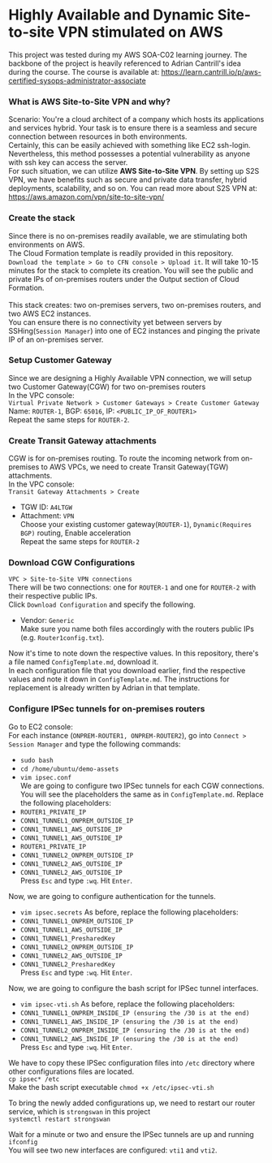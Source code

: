 # Highly Available and Dynamic Site-to-site VPN stimulated on AWS 
This project was tested during my AWS SOA-C02 learning journey. The backbone of the project is heavily referenced to Adrian Cantrill's idea during the course. The course is available at: https://learn.cantrill.io/p/aws-certified-sysops-administrator-associate

### What is AWS Site-to-Site VPN and why?
Scenario: You're a cloud architect of a company which hosts its applications and services hybrid. Your task is to ensure there is a seamless and secure connection between resources in both environments. <br>
Certainly, this can be easily achieved with something like EC2 ssh-login. Nevertheless, this method possesses a potential vulnerability as anyone with ssh key can access the server. <br>
For such situation, we can utilize **AWS Site-to-Site VPN**. By setting up S2S VPN, we have benefits such as secure and private data transfer, hybrid deployments, scalability, and so on. You can read more about S2S VPN at: https://aws.amazon.com/vpn/site-to-site-vpn/

### Create the stack
Since there is no on-premises readily available, we are stimulating both environments on AWS. <br>
The Cloud Formation template is readily provided in this repository. `Download the template > Go to CFN console > Upload it`. It will take 10-15 minutes for the stack to complete its creation. You will see the public and private IPs of on-premises routers under the Output section of Cloud Formation. <br> <br>
This stack creates: two on-premises servers, two on-premises routers, and two AWS EC2 instances. <br>
You can ensure there is no connectivity yet between servers by SSHing(`Session Manager`) into one of EC2 instances and pinging the private IP of an on-premises server.

### Setup Customer Gateway
Since we are designing a Highly Available VPN connection, we will setup two Customer Gateway(CGW) for two on-premises routers <br>
In the VPC console: <br>
`Virtual Private Network > Customer Gateways > Create Customer Gateway` <br>
Name: `ROUTER-1`, BGP: `65016`, IP: `<PUBLIC_IP_OF_ROUTER1>` <br>
Repeat the same steps for `ROUTER-2`.  

### Create Transit Gateway attachments 
CGW is for on-premises routing. To route the incoming network from on-premises to AWS VPCs, we need to create Transit Gateway(TGW) attachments. <br>
In the VPC console: <br>
`Transit Gateway Attachments > Create` <br>
- TGW ID: `A4LTGW` <br>
- Attachment: `VPN` <br>
Choose your existing customer gateway(`ROUTER-1`), `Dynamic(Requires BGP)` routing, Enable acceleration <br>
Repeat the same steps for `ROUTER-2`

### Download CGW Configurations 
`VPC > Site-to-Site VPN connections` <br>
There will be two connections: one for `ROUTER-1` and one for `ROUTER-2` with their respective public IPs. <br>
Click `Download Configuration` and specify the following. <br>
- Vendor: `Generic` <br>
Make sure you name both files accordingly with the routers public IPs (e.g. `Router1config.txt`). <br>

Now it's time to note down the respective values. In this repository, there's a file named `ConfigTemplate.md`, download it. <br>
In each configuration file that you download earlier, find the respective values and note it down in `ConfigTemplate.md`. The instructions for replacement is already written by Adrian in that template. 

### Configure IPSec tunnels for on-premises routers 
Go to EC2 console: <br>
For each instance (`ONPREM-ROUTER1, ONPREM-ROUTER2`), go into `Connect > Session Manager` and type the following commands: <br>
- `sudo bash`
- `cd /home/ubuntu/demo-assets`
- `vim ipsec.conf` <br> 
We are going to configure two IPSec tunnels for each CGW connections. You will see the placeholders the same as in `ConfigTemplate.md`. Replace the following placeholders: 
- `ROUTER1_PRIVATE_IP`
- `CONN1_TUNNEL1_ONPREM_OUTSIDE_IP`
- `CONN1_TUNNEL1_AWS_OUTSIDE_IP`
- `CONN1_TUNNEL1_AWS_OUTSIDE_IP` 
- `ROUTER1_PRIVATE_IP`
- `CONN1_TUNNEL2_ONPREM_OUTSIDE_IP`
- `CONN1_TUNNEL2_AWS_OUTSIDE_IP`
- `CONN1_TUNNEL2_AWS_OUTSIDE_IP` <br>
Press `Esc` and type `:wq`. Hit `Enter`. <br>

Now, we are going to configure authentication for the tunnels. <br>
- `vim ipsec.secrets`
As before, replace the following placeholders: <br>
- `CONN1_TUNNEL1_ONPREM_OUTSIDE_IP`
- `CONN1_TUNNEL1_AWS_OUTSIDE_IP`
- `CONN1_TUNNEL1_PresharedKey`
- `CONN1_TUNNEL2_ONPREM_OUTSIDE_IP`
- `CONN1_TUNNEL2_AWS_OUTSIDE_IP`
- `CONN1_TUNNEL2_PresharedKey` <br>
Press `Esc` and type `:wq`. Hit `Enter`. <br>

Now, we are going to configure the bash script for IPSec tunnel interfaces. <br>
- `vim ipsec-vti.sh`
As before, replace the following placeholders: <br>
- `CONN1_TUNNEL1_ONPREM_INSIDE_IP (ensuring the /30 is at the end)`
- `CONN1_TUNNEL1_AWS_INSIDE_IP (ensuring the /30 is at the end)`
- `CONN1_TUNNEL2_ONPREM_INSIDE_IP (ensuring the /30 is at the end)`
- `CONN1_TUNNEL2_AWS_INSIDE_IP (ensuring the /30 is at the end)` <br>
Press `Esc` and type `:wq`. Hit `Enter`. <br>

We have to copy these IPSec configuration files into `/etc` directory where other configurations files are located. <br>
`cp ipsec* /etc` <br>
Make the bash script executable `chmod +x /etc/ipsec-vti.sh` <br>

To bring the newly added configurations up, we need to restart our router service, which is `strongswan` in this project <br>
`systemctl restart strongswan` 

Wait for a minute or two and ensure the IPSec tunnels are up and running <br>
`ifconfig` <br>
You will see two new interfaces are configured: `vti1` and `vti2`. 













